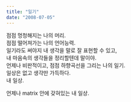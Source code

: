 ```yaml
---
title: "일기"
date: "2008-07-05"
---
```


점점 멍청해지는 나의 머리.  
점점 떨어져가는 나의 언어능력.  
일기라도 써야지 내 생각을 말로 잘 표현할 수 있고,  
내 마음속의 생각들을 정리할텐데 말이야.  
언제나 비판적이고, 점점 하향곡선을 그리는 나의 일기.  
일상은 없고 생각만 가득하다.  
내 일상.  
  
언제나 matrix 안에 갖혀있는 내 일상.
